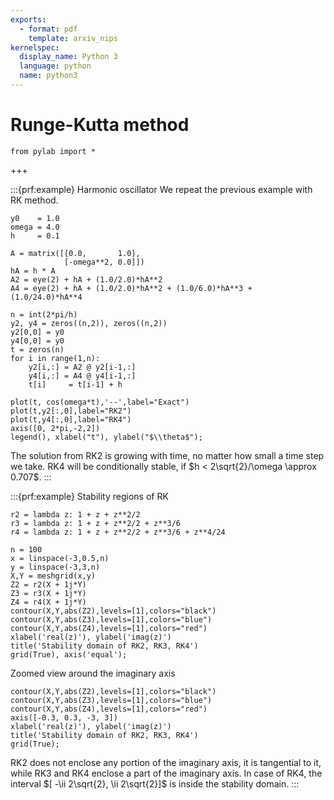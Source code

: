 ```yaml
---
exports:
  - format: pdf
    template: arxiv_nips
kernelspec:
  display_name: Python 3
  language: python
  name: python3
---
```


# Runge-Kutta method

```{code-cell}
from pylab import *
```

+++

:::{prf:example} Harmonic oscillator
We repeat the previous example with RK method.

```{code-cell}
y0    = 1.0
omega = 4.0
h     = 0.1

A = matrix([[0.0,       1.0], 
            [-omega**2, 0.0]])
hA = h * A
A2 = eye(2) + hA + (1.0/2.0)*hA**2
A4 = eye(2) + hA + (1.0/2.0)*hA**2 + (1.0/6.0)*hA**3 + (1.0/24.0)*hA**4

n = int(2*pi/h)
y2, y4 = zeros((n,2)), zeros((n,2))
y2[0,0] = y0
y4[0,0] = y0 
t = zeros(n)
for i in range(1,n):
    y2[i,:] = A2 @ y2[i-1,:]
    y4[i,:] = A4 @ y4[i-1,:]
    t[i]     = t[i-1] + h

plot(t, cos(omega*t),'--',label="Exact")
plot(t,y2[:,0],label="RK2")
plot(t,y4[:,0],label="RK4")
axis([0, 2*pi,-2,2])
legend(), xlabel("t"), ylabel("$\\theta$");
```

The solution from RK2 is growing with time, no matter how small a time step we take. RK4 will be conditionally stable, if $h < 2\sqrt{2}/\omega \approx 0.707$.
:::

:::{prf:example} Stability regions of RK

```{code-cell}
r2 = lambda z: 1 + z + z**2/2
r3 = lambda z: 1 + z + z**2/2 + z**3/6
r4 = lambda z: 1 + z + z**2/2 + z**3/6 + z**4/24

n = 100
x = linspace(-3,0.5,n)
y = linspace(-3,3,n)
X,Y = meshgrid(x,y)
Z2 = r2(X + 1j*Y)
Z3 = r3(X + 1j*Y)
Z4 = r4(X + 1j*Y)
contour(X,Y,abs(Z2),levels=[1],colors="black")
contour(X,Y,abs(Z3),levels=[1],colors="blue")
contour(X,Y,abs(Z4),levels=[1],colors="red")
xlabel('real(z)'), ylabel('imag(z)')
title('Stability domain of RK2, RK3, RK4')
grid(True), axis('equal');
```

Zoomed view around the imaginary axis

```{code-cell}
contour(X,Y,abs(Z2),levels=[1],colors="black")
contour(X,Y,abs(Z3),levels=[1],colors="blue")
contour(X,Y,abs(Z4),levels=[1],colors="red")
axis([-0.3, 0.3, -3, 3])
xlabel('real(z)'), ylabel('imag(z)')
title('Stability domain of RK2, RK3, RK4')
grid(True);
```

RK2 does not enclose any portion of the imaginary axis, it is tangential to it, while RK3 and RK4 enclose a part of the imaginary axis. In case of RK4, the  interval $[ -\ii 2\sqrt{2}, \ii 2\sqrt{2}]$ is inside the stability domain.
:::
